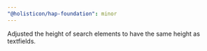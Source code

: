 ```yaml
---
"@holisticon/hap-foundation": minor
---
```


Adjusted the height of search elements to have the same height as textfields.
